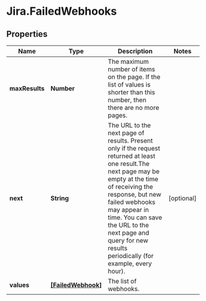 # Jira.FailedWebhooks

## Properties

Name | Type | Description | Notes
------------ | ------------- | ------------- | -------------
**maxResults** | **Number** | The maximum number of items on the page. If the list of values is shorter than this number, then there are no more pages. | 
**next** | **String** | The URL to the next page of results. Present only if the request returned at least one result.The next page may be empty at the time of receiving the response, but new failed webhooks may appear in time. You can save the URL to the next page and query for new results periodically (for example, every hour). | [optional] 
**values** | [**[FailedWebhook]**](FailedWebhook.md) | The list of webhooks. | 


